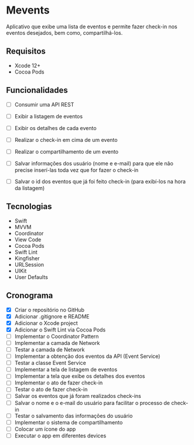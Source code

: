 #  Mevents

Aplicativo que exibe uma lista de eventos e permite fazer check-in nos eventos desejados, bem como, compartilhá-los.


## Requisitos
- Xcode 12+
- Cocoa Pods


## Funcionalidades
- [ ] Consumir uma API REST
- [ ] Exibir a listagem de eventos
- [ ] Exibir os detalhes de cada evento
- [ ] Realizar o check-in em cima de um evento
- [ ] Realizar o compartilhamento de um evento
- [ ] Salvar informações dos usuário (nome e e-mail) para que ele não precise inserí-las toda vez que for fazer o check-in
- [ ] Salvar o id dos eventos que já foi feito check-in (para exibí-los na hora da listagem)


## Tecnologias
- Swift
- MVVM
- Coordinator
- View Code
- Cocoa Pods
- Swift Lint
- Kingfisher
- URLSession
- UIKit
- User Defaults


## Cronograma
- [x] Criar o repositório no GitHub
- [x] Adicionar .gitignore e README
- [x] Adicionar o Xcode project
- [x] Adicionar o Swift Lint via Cocoa Pods
- [ ] Implementar o Coordinator Pattern
- [ ] Implementar a camada de Network
- [ ] Testar a camada de Network
- [ ] Implementar a obtenção dos eventos da API (Event Service)
- [ ] Testar a classe Event Service
- [ ] Implementar a tela de listagem de eventos
- [ ] Implementar a tela que exibe os detalhes dos eventos
- [ ] Implementar o ato de fazer check-in
- [ ] Testar o ato de fazer check-in
- [ ] Salvar os eventos que já foram realizados check-ins
- [ ] Salvar o nome e o e-mail do usuário para facilitar o processo de check-in
- [ ] Testar o salvamento das informações do usuário
- [ ] Implementar o sistema de compartilhamento
- [ ] Colocar um ícone do app
- [ ] Executar o app em diferentes devices
